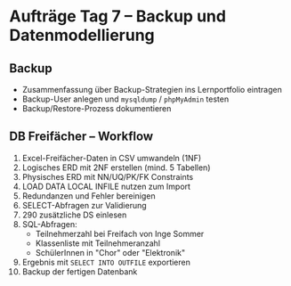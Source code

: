 # Aufträge Tag 7 – Backup und Datenmodellierung

## Backup
- Zusammenfassung über Backup-Strategien ins Lernportfolio eintragen
- Backup-User anlegen und `mysqldump` / `phpMyAdmin` testen
- Backup/Restore-Prozess dokumentieren

## DB Freifächer – Workflow
1. Excel-Freifächer-Daten in CSV umwandeln (1NF)
2. Logisches ERD mit 2NF erstellen (mind. 5 Tabellen)
3. Physisches ERD mit NN/UQ/PK/FK Constraints
4. LOAD DATA LOCAL INFILE nutzen zum Import
5. Redundanzen und Fehler bereinigen
6. SELECT-Abfragen zur Validierung
7. 290 zusätzliche DS einlesen
8. SQL-Abfragen:
   - Teilnehmerzahl bei Freifach von Inge Sommer
   - Klassenliste mit Teilnehmeranzahl
   - SchülerInnen in "Chor" oder "Elektronik"
9. Ergebnis mit `SELECT INTO OUTFILE` exportieren
10. Backup der fertigen Datenbank

